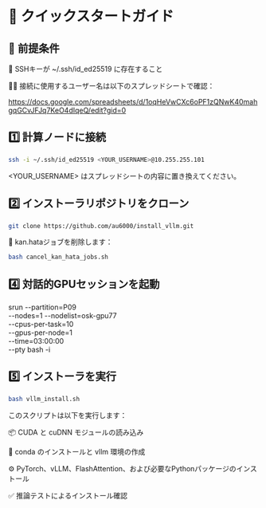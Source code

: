 # 🚀 クイックスタートガイド

## 🔧 前提条件

🔑 SSHキーが ~/.ssh/id_ed25519 に存在すること

🧑‍💻 接続に使用するユーザー名は以下のスプレッドシートで確認：

https://docs.google.com/spreadsheets/d/1oqHeVwCXc6oPF1zQNwK40mahgqGCvJFJq7KeO4dIqeQ/edit?gid=0

## 1️⃣ 計算ノードに接続
```bash
ssh -i ~/.ssh/id_ed25519 <YOUR_USERNAME>@10.255.255.101
```
<YOUR_USERNAME> はスプレッドシートの内容に置き換えてください。

## 2️⃣ インストーラリポジトリをクローン
```bash
git clone https://github.com/au6000/install_vllm.git
```
🧹 kan.hataジョブを削除します：
```bash
bash cancel_kan_hata_jobs.sh
```

## 4️⃣ 対話的GPUセッションを起動

srun --partition=P09 \
     --nodes=1 --nodelist=osk-gpu77 \
     --cpus-per-task=10 \
     --gpus-per-node=1 \
     --time=03:00:00 \
     --pty bash -i

## 5️⃣ インストーラを実行
```bash
bash vllm_install.sh
```

このスクリプトは以下を実行します：

📦 CUDA と cuDNN モジュールの読み込み

🐍 conda のインストールと vllm 環境の作成

⚙️ PyTorch、vLLM、FlashAttention、および必要なPythonパッケージのインストール

✅ 推論テストによるインストール確認